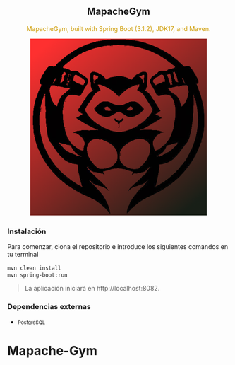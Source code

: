 <div align="center">
<h2>MapacheGym</h2>

<p style="color:rgb(205, 155, 0);">MapacheGym, built with Spring Boot (3.1.2), JDK17, and Maven.

<img src="project_1.png" alt="Logo" style="width:400px;height:400px;"></img>
</div>

### Instalación

Para comenzar, clona el repositorio e introduce los siguientes comandos en tu terminal

 ```
 mvn clean install 
 mvn spring-boot:run
```

> La aplicación iniciará en http://localhost:8082.

### Dependencias externas

* <p style="font-size:11px;">PostgreSQL

# Mapache-Gym
